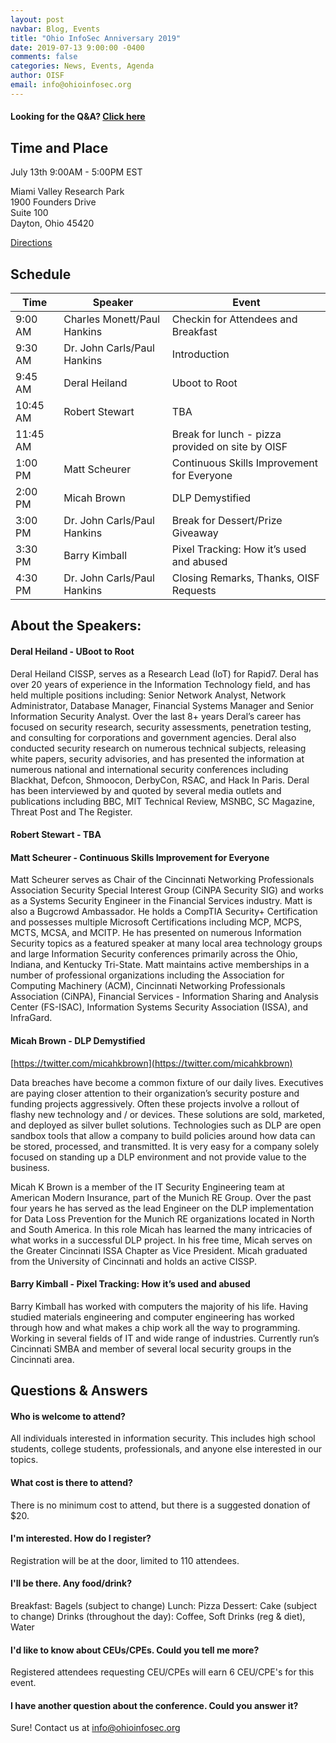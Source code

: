 ```yaml
---
layout: post
navbar: Blog, Events
title: "Ohio InfoSec Anniversary 2019"
date: 2019-07-13 9:00:00 -0400
comments: false
categories: News, Events, Agenda
author: OISF
email: info@ohioinfosec.org
---
```

####  Looking for the Q&A?  [Click here](#qanda)

## Time and Place <a name="time"></a>

July 13th 9:00AM - 5:00PM EST

Miami Valley Research Park  
1900 Founders Drive  
Suite 100  
Dayton, Ohio 45420  

[Directions](/directions)

## Schedule  <a name="schedule"></a>

<table class="table table-striped table-bordered table-hover table-condensed">
  <thead>
    <tr>
      <th>Time</th>
      <th>Speaker</th>
      <th>Event</th>
    </tr>
  </thead>
  <tbody>
    <tr>
      <td>9:00 AM</td>
      <td>Charles Monett/Paul Hankins</td>
      <td>Checkin for Attendees and Breakfast </td>
    </tr>
    <tr>
      <td>9:30 AM</td>
      <td>Dr. John Carls/Paul Hankins</td>
      <td>Introduction</td>
    </tr>
    <tr>
      <td>9:45 AM</td>
      <td>Deral Heiland</td>
      <td>Uboot to Root</td>
    </tr>
    <tr>
      <td>10:45 AM</td>
      <td>Robert Stewart</td>
      <td>TBA</td>
    </tr>
    <tr>
      <td>11:45 AM</td>
      <td></td>
      <td>Break for lunch - pizza provided on site by OISF</td>
    </tr>
    <tr>
      <td>1:00 PM</td>
      <td>Matt Scheurer</td>
      <td>Continuous Skills Improvement for Everyone</td>
    </tr>
    <tr>
      <td>2:00 PM</td>
      <td>Micah Brown</td>
      <td>DLP Demystified</td>
    </tr>
    <tr>
      <td>3:00 PM</td>
      <td>Dr. John Carls/Paul Hankins</td>
      <td>Break for Dessert/Prize Giveaway</td>
    </tr>
    <tr>
      <td>3:30 PM</td>
      <td>Barry Kimball</td>
      <td>Pixel Tracking: How it’s used and abused</td>
    </tr>
    <tr>
      <td>4:30 PM</td>
      <td>Dr. John Carls/Paul Hankins</td>
      <td>Closing Remarks, Thanks, OISF Requests</td>
    </tr>
  </tbody>
</table>

## About the Speakers:  

#### Deral Heiland - UBoot to Root

Deral Heiland CISSP, serves as a Research Lead (IoT) for Rapid7. Deral
has over 20 years of experience in the Information Technology field, and
has held multiple positions including: Senior Network Analyst, Network
Administrator, Database Manager, Financial Systems Manager and Senior
Information Security Analyst. Over the last 8+ years Deral’s career has
focused on security research, security assessments, penetration testing,
and consulting for corporations and government agencies. Deral also
conducted security research on numerous technical subjects, releasing
white papers, security advisories, and has presented the information at
numerous national and international security conferences including
Blackhat, Defcon, Shmoocon, DerbyCon, RSAC, and Hack In Paris. Deral has
been interviewed by and quoted by several media outlets and publications
including BBC, MIT Technical Review, MSNBC, SC Magazine, Threat Post and
The Register.

#### Robert Stewart - TBA

#### Matt Scheurer - Continuous Skills Improvement for Everyone

Matt Scheurer serves as Chair of the Cincinnati Networking Professionals Association Security Special Interest Group (CiNPA Security SIG) and works as a Systems Security Engineer in the Financial Services industry. Matt is also a Bugcrowd Ambassador. He holds a CompTIA Security+ Certification and possesses multiple Microsoft Certifications including MCP, MCPS, MCTS, MCSA, and MCITP. He has presented on numerous Information Security topics as a featured speaker at many local area technology groups and large Information Security conferences primarily across the Ohio, Indiana, and Kentucky Tri-State. Matt maintains active memberships in a number of professional organizations including the Association for Computing Machinery (ACM), Cincinnati Networking Professionals Association (CiNPA), Financial Services - Information Sharing and Analysis Center (FS-ISAC), Information Systems Security Association (ISSA), and InfraGard. 
  
#### Micah Brown - DLP Demystified

[https://twitter.com/micahkbrown](https://twitter.com/micahkbrown)

Data breaches have become a common fixture of our daily lives. Executives are paying closer attention to their organization’s security posture and funding projects aggressively. Often these projects involve a rollout of flashy new technology and / or devices. These solutions are sold, marketed, and deployed as silver bullet solutions. Technologies such as DLP are open sandbox tools that allow a company to build policies around how data can be stored, processed, and transmitted. It is very easy for a company solely focused on standing up a DLP environment and not provide value to the business.

Micah K Brown is a member of the IT Security Engineering team at American Modern Insurance, part of the Munich RE Group. Over the past four years he has served as the lead Engineer on the DLP implementation for Data Loss Prevention for the Munich RE organizations located in North and South America. In this role Micah has learned the many intricacies of what works in a successful DLP project. In his free time, Micah serves on the Greater Cincinnati ISSA Chapter as Vice President. Micah graduated from the University of Cincinnati and holds an active CISSP.


#### Barry Kimball - Pixel Tracking: How it’s used and abused 

Barry Kimball has worked with computers the majority of his life. Having studied materials engineering and computer engineering has worked through how and what makes a chip work all the way to programming. Working in several fields of IT and wide range of industries. Currently run’s Cincinnati SMBA and member of several local security groups in the Cincinnati area.

## Questions & Answers <a name="qanda"></a>

####  Who is welcome to attend?

All individuals interested in information security.  This includes high school students, college students, professionals, and anyone else interested in our topics.   

####  What cost is there to attend?

There is no minimum cost to attend, but there is a suggested donation of $20.  

#### I'm interested.  How do I register?  

Registration will be at the door, limited to 110 attendees.  

#### I'll be there.  Any food/drink?  

Breakfast:  Bagels (subject to change)
Lunch:  Pizza 
Dessert:  Cake (subject to change)
Drinks (throughout the day):  Coffee, Soft Drinks (reg & diet), Water


#### I'd like to know about CEUs/CPEs.  Could you tell me more?

Registered attendees requesting CEU/CPEs will earn 6 CEU/CPE's for this event.  

#### I have another question about the conference.  Could you answer it?  

Sure! Contact us at [info@ohioinfosec.org](mailto:info@ohioinfosec.org)
